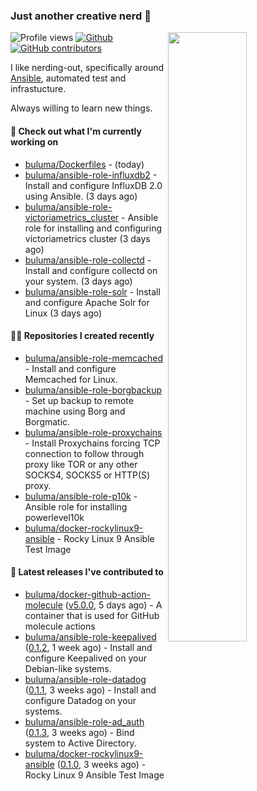### Just another creative nerd 👋


![Profile views](https://gpvc.arturio.dev/buluma) <a href="https://gitstats.me/buluma">
  <img align="right" src="https://github-readme-stats.vercel.app/api?username=buluma&theme=gotham&show_icons=true" width="50%"/>
</a>
[![Github](https://img.shields.io/badge/-buluma-black?style=flat&labelColor=black&logo=github&logoColor=white&include_all_commits=true&count_private=true)](https://gitstats.me/buluma)
[![GitHub contributors](https://img.shields.io/github/contributors/buluma/badges.svg)](https://GitHub.com/buluma/badges/graphs/contributors/)

I like nerding-out, specifically around [Ansible](https://github.com/ansible/ansible), automated test and infrastucture.

Always willing to learn new things.

#### 👷 Check out what I'm currently working on

- [buluma/Dockerfiles](https://github.com/buluma/Dockerfiles) -  (today)
- [buluma/ansible-role-influxdb2](https://github.com/buluma/ansible-role-influxdb2) - Install and configure InfluxDB 2.0 using Ansible. (3 days ago)
- [buluma/ansible-role-victoriametrics_cluster](https://github.com/buluma/ansible-role-victoriametrics_cluster) - Ansible role for installing and configuring victoriametrics cluster (3 days ago)
- [buluma/ansible-role-collectd](https://github.com/buluma/ansible-role-collectd) - Install and configure collectd on your system. (3 days ago)
- [buluma/ansible-role-solr](https://github.com/buluma/ansible-role-solr) - Install and configure Apache Solr for Linux (3 days ago)

#### 👨‍💻 Repositories I created recently

- [buluma/ansible-role-memcached](https://github.com/buluma/ansible-role-memcached) - Install and configure Memcached for Linux.
- [buluma/ansible-role-borgbackup](https://github.com/buluma/ansible-role-borgbackup) - Set up backup to remote machine using Borg and Borgmatic.
- [buluma/ansible-role-proxychains](https://github.com/buluma/ansible-role-proxychains) - Install Proxychains forcing TCP connection to follow through proxy like TOR or any other SOCKS4, SOCKS5 or HTTP(S) proxy.
- [buluma/ansible-role-p10k](https://github.com/buluma/ansible-role-p10k) - Ansible role for installing powerlevel10k
- [buluma/docker-rockylinux9-ansible](https://github.com/buluma/docker-rockylinux9-ansible) - Rocky Linux 9 Ansible Test Image

#### 🚀 Latest releases I've contributed to

- [buluma/docker-github-action-molecule](https://github.com/buluma/docker-github-action-molecule) ([v5.0.0](https://github.com/buluma/docker-github-action-molecule/releases/tag/v5.0.0), 5 days ago) - A container that is used for GitHub molecule actions
- [buluma/ansible-role-keepalived](https://github.com/buluma/ansible-role-keepalived) ([0.1.2](https://github.com/buluma/ansible-role-keepalived/releases/tag/0.1.2), 1 week ago) - Install and configure Keepalived on your Debian-like systems.
- [buluma/ansible-role-datadog](https://github.com/buluma/ansible-role-datadog) ([0.1.1](https://github.com/buluma/ansible-role-datadog/releases/tag/0.1.1), 3 weeks ago) - Install and configure Datadog on your systems.
- [buluma/ansible-role-ad_auth](https://github.com/buluma/ansible-role-ad_auth) ([0.1.3](https://github.com/buluma/ansible-role-ad_auth/releases/tag/0.1.3), 3 weeks ago) - Bind system to Active Directory.
- [buluma/docker-rockylinux9-ansible](https://github.com/buluma/docker-rockylinux9-ansible) ([0.1.0](https://github.com/buluma/docker-rockylinux9-ansible/releases/tag/0.1.0), 3 weeks ago) - Rocky Linux 9 Ansible Test Image


